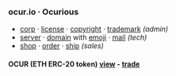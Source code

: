
### ocur.io · Ocurious

- [corp](https://ccfs.sos.wa.gov/#/Dashboard) · [license](https://secure.dor.wa.gov/) · [copyright](https://eco.copyright.gov) · [trademark](https://www.uspto.gov/) *(admin)*
- [server](https://linode.com) · [domain](https://domains.google.com) with [emoji](name.com) · [mail](titan) *(tech)*
- [shop](https://opensea.io/ocurio) · [order](https://stripe.com/) · [ship](https://www.usps.com/business/web-tools-apis/documentation-updates.htm) *(sales)*

#### OCUR (ETH ERC-20 token) [view](https://etherscan.io/token/0x36950b34fE79C4AE047c646D2800e91a198b70fB) - [trade](https://app.uniswap.org/#/pool/103894)
